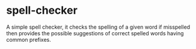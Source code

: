 # spell-checker
A simple spell checker, it checks the spelling of a given word if misspelled then provides the possible suggestions of correct spelled words having common prefixes.
